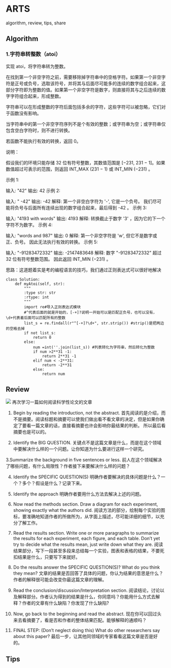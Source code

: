 # ARTS
algorithm, review, tips, share

## Algorithm
### 1.字符串转整数（atoi）
实现 atoi，将字符串转为整数。

在找到第一个非空字符之前，需要移除掉字符串中的空格字符。如果第一个非空字符是正号或负号，选取该符号，并将其与后面尽可能多的连续的数字组合起来，这部分字符即为整数的值。如果第一个非空字符是数字，则直接将其与之后连续的数字字符组合起来，形成整数。

字符串可以在形成整数的字符后面包括多余的字符，这些字符可以被忽略，它们对于函数没有影响。

当字符串中的第一个非空字符序列不是个有效的整数；或字符串为空；或字符串仅包含空白字符时，则不进行转换。

若函数不能执行有效的转换，返回 0。

说明：

假设我们的环境只能存储 32 位有符号整数，其数值范围是 [−231,  231 − 1]。如果数值超过可表示的范围，则返回  INT_MAX (231 − 1) 或 INT_MIN (−231) 。

示例 1:

输入: "42"
输出: 42
示例 2:

输入: "   -42"
输出: -42
解释: 第一个非空白字符为 '-', 它是一个负号。
     我们尽可能将负号与后面所有连续出现的数字组合起来，最后得到 -42 。
示例 3:

输入: "4193 with words"
输出: 4193
解释: 转换截止于数字 '3' ，因为它的下一个字符不为数字。
示例 4:

输入: "words and 987"
输出: 0
解释: 第一个非空字符是 'w', 但它不是数字或正、负号。
     因此无法执行有效的转换。
示例 5:

输入: "-91283472332"
输出: -2147483648
解释: 数字 "-91283472332" 超过 32 位有符号整数范围。 
     因此返回 INT_MIN (−231) 。
     
思路：这道题着实是考的编程语言的技巧，我们通过正则表达式可以很好地解决
```     
class Solution:
    def myAtoi(self, str):
        """
        :type str: str
        :rtype: int
        """
        import re#导入正则表达式模块
        #^代表后面的就是开始的，[-+]?说明一开始可以是匹配正负号，也可以没有，\d+代表着后面可以匹配所有的整数
        list_s = re.findall(r"^[-+]?\d+", str.strip()) #strip()是把两边的空格去掉
        if not list_s: 
            return 0
        else:
            num =int(''.join(list_s)) #列表转化为字符串，然后转化为整数
            if num >2**31 -1:
                return 2**31 -1
            elif num < -2**31:
                return -2**31
            else:
                return num
 ```

## Review
![](https://violentmetaphors.com/2013/08/25/how-to-read-and-understand-a-scientific-paper-2/)
再次学习一篇如何阅读科学性论文的文章
1. Begin by reading the introduction, not the abstract.
首先阅读的是介绍，而不是摘要。阅读标题和摘要可以使我们做出看不看文章的决定，但是如果你确定了要看一篇文章的话，直接看摘要也许会影响你最结果的判断。
所以最后看摘要也是可以的。

2. Identify the BIG QUESTION.
关键点不是这篇文章是什么，而是在这个领域中要解决什么样的一个问题。让你知道为什么要进行这样一个研究。

3.Summarize the background in five sentences or less.
前人在这个领域解决了哪些问题，有什么局限性？作者接下来要解决什么样的问题？

4. Identify the SPECIFIC QUESTION(S)
明确作者要解决的具体问题是什么？一个？多个？假设是什么？记录下来。

5. Identify the approach
明确作者要用什么方法去解决上述的问题。

6. Now read the methods section. Draw a diagram for each experiment, showing exactly what the authors did.
阅读方法的部分，绘制每个实验的图标，要准确地知道作者的所做所为，从字面上描述，尽可能详细的细节，以充分了解工作。

7. Read the results section. Write one or more paragraphs to summarize the results for each experiment, each figure, and each table. Don’t yet try to decide what the results mean, just write down what they are.
阅读结果部分，写下一段甚至多段来总结每一个实验，图表和表格的结果，不要死扣结果是什么，只要写下来就好。

8. Do the results answer the SPECIFIC QUESTION(S)? What do you think they mean?
文章的结果是否回答了具体的问题，你认为结果的意思是什么？作者的解释很可能会改变你最这篇文章的理解。

9. Read the conclusion/discussion/Interpretation section.
阅读结论，讨论以及解释部分。作者认为得到的结果是什么，你同意吗？你能用什么方式去解释？作者的文章有什么缺陷？你发现了什么缺陷?

10. Now, go back to the beginning and read the abstract.
现在你可以回过头来去看摘要了，看是否和作者的整体结果匹配。能够解释的通顺吗？

11. FINAL STEP: (Don’t neglect doing this) What do other researchers say about this paper?
最后一步，让其他同领域的专家看看这篇文章是否是好的。

## Tips
